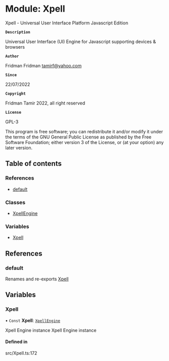 # Module: Xpell

Xpell - Universal User Interface Platform
Javascript Edition

**`Description`**

Universal User Interface (UI) Engine for Javascript supporting devices & browsers

**`Author`**

Fridman Fridman <tamirf@yahoo.com>

**`Since`**

22/07/2022

**`Copyright`**

Fridman Tamir 2022, all right reserved

**`License`**

GPL-3    
     
This program is free software; you can redistribute it and/or
modify it under the terms of the GNU General Public License
as published by the Free Software Foundation; either version
3 of the License, or (at your option) any later version.

## Table of contents

### References

- [default](../wiki/Xpell#default)

### Classes

- [XpellEngine](../wiki/Xpell.XpellEngine)

### Variables

- [Xpell](../wiki/Xpell#xpell)

## References

### default

Renames and re-exports [Xpell](../wiki/Xpell#xpell)

## Variables

### Xpell

• `Const` **Xpell**: [`XpellEngine`](../wiki/Xpell.XpellEngine)

Xpell Engine instance
 Xpell Engine instance

#### Defined in

src/Xpell.ts:172
